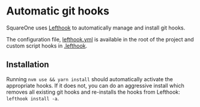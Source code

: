 # Automatic git hooks

SquareOne uses [Lefthook](https://github.com/evilmartians/lefthook/blob/master/docs/full_guide.md) to automatically 
manage and install git hooks.

The configuration file, [lefthook.yml](../../lefthook.yml) is available in the root of the project and custom script
hooks in [.lefthook](../../.lefthook).

## Installation

Running `nvm use && yarn install` should automatically activate the appropriate hooks. If it does not, 
you can do an aggressive install which removes all existing git hooks and re-installs the hooks 
from Lefthook: `lefthook install -a`.
